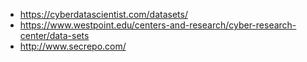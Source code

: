 - https://cyberdatascientist.com/datasets/
- https://www.westpoint.edu/centers-and-research/cyber-research-center/data-sets
- http://www.secrepo.com/
